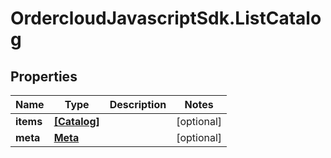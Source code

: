# OrdercloudJavascriptSdk.ListCatalog

## Properties
Name | Type | Description | Notes
------------ | ------------- | ------------- | -------------
**items** | [**[Catalog]**](Catalog.md) |  | [optional] 
**meta** | [**Meta**](Meta.md) |  | [optional] 


